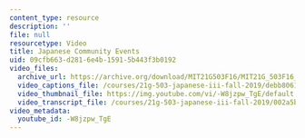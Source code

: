 ```yaml
---
content_type: resource
description: ''
file: null
resourcetype: Video
title: Japanese Community Events
uid: 09cfb663-d281-6e4b-1591-5b443f3b0192
video_files:
  archive_url: https://archive.org/download/MIT21G503F16/MIT21G_503F16_track11_en_300k.mp4
  video_captions_file: /courses/21g-503-japanese-iii-fall-2019/debb8061c98657e39cbdd3a7d4049c5a_-W8jzpw_TgE.vtt
  video_thumbnail_file: https://img.youtube.com/vi/-W8jzpw_TgE/default.jpg
  video_transcript_file: /courses/21g-503-japanese-iii-fall-2019/002a5b24424332cb7f59f060e00130ac_-W8jzpw_TgE.pdf
video_metadata:
  youtube_id: -W8jzpw_TgE
---
```

